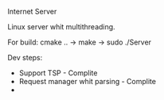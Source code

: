 Internet Server

Linux server whit multithreading.

For build: cmake .. -> make -> sudo ./Server

Dev steps:
* Support TSP - Complite
* Request manager whit parsing - Complite
* 